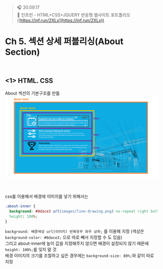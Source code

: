 ﻿> 🎧 20.09.17 <br>
> 🧩 인프런 - HTML+CSS+JQUERY 반응형 웹사이트 포트폴리오 ([https://inf.run/2XLx](https://inf.run/2XLx))

# Ch 5. 섹션 상세 퍼블리싱(About Section)

<br>

## <1> HTML. CSS

About 섹션의 기본구조를 만듦<br>
![About Section 구조](./Img/5-1.PNG)<br>
<br><br>

css를 이용해서 배경에 이미지를 넣기 위해서는
```css
.about-inner {
  background: #0dace3 url(images/line-drawing.png) no-repeat right bottom:
  height: 100%; 
}
```
 `background: 배경색상 url(이미지) 반복유무 좌우 상하;` 를 이용해 지정 (색상은 `background-color: #0dace3;` 으로 따로 빼서 지정할 수 도 있음)<br>
그리고 about-inner에 높이 값을 지정해주지 않으면 배경이 설정되지 않기 때문에 `height: 100%;`를 잊지 말 것<br>
배경 이미지의 크기를 조절하고 싶은 경우에는 `background-size: 80%;`와 같이 따로 지정<br>
